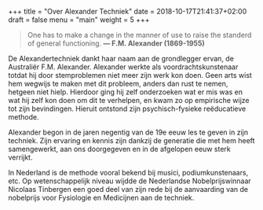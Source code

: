 +++
title = "Over Alexander Techniek"
date = 2018-10-17T21:41:37+02:00
draft = false
menu = "main"
weight = 5
+++

> One has to make a change in the manner of use to raise the standerd of general functioning.
    **— F.M. Alexander (1869-1955)**

De Alexandertechniek dankt haar naam aan de grondlegger ervan, de Australiër
F.M. Alexander. Alexander werkte als voordrachtskunstenaar totdat hij door
stemproblemen niet meer zijn werk kon doen. Geen arts wist hem wegwijs te maken
met dit probleem, anders dan rust te nemen, hetgeen niet hielp. Hierdoor ging
hij zelf onderzoeken wat er mis was en wat hij zelf kon doen om dit te
verhelpen, en kwam zo op empirische wijze tot zijn bevindingen. Hieruit ontstond
zijn psychisch-fysieke reëducatieve methode.

Alexander begon in de jaren negentig van de 19e eeuw les te geven in zijn
techniek. Zijn ervaring en kennis zijn dankzij de generatie die met hem heeft
samengewerkt, aan ons doorgegeven en in de afgelopen eeuw sterk verrijkt.

In Nederland is de methode vooral bekend bij musici, podiumkunstenaars, etc. Op
wetenschappelijk niveau wijdde de Nederlandse Nobelprijswinnaar Nicolaas
Tinbergen een goed deel van zijn rede bij de aanvaarding van de nobelprijs voor
Fysiologie en Medicijnen aan de techniek.
